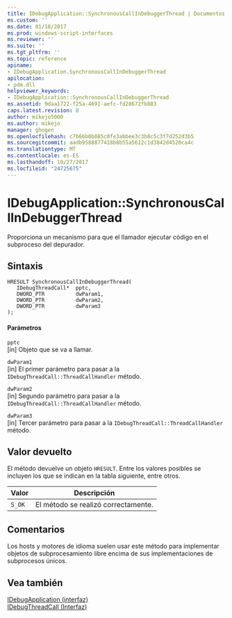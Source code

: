 ```yaml
---
title: IDebugApplication::SynchronousCallInDebuggerThread | Documentos de Microsoft
ms.custom: ''
ms.date: 01/18/2017
ms.prod: windows-script-interfaces
ms.reviewer: ''
ms.suite: ''
ms.tgt_pltfrm: ''
ms.topic: reference
apiname:
- IDebugApplication.SynchronousCallInDebuggerThread
apilocation:
- pdm.dll
helpviewer_keywords:
- IDebugApplication::SynchronousCallInDebuggerThread
ms.assetid: 9daa1722-f25a-4691-aefc-fd28672fb883
caps.latest.revision: 8
author: mikejo5000
ms.author: mikejo
manager: ghogen
ms.openlocfilehash: c7b66b0b085c0fe3abbee3c3b8c5c3f7d252d3b5
ms.sourcegitcommit: aadb9588877418b8b55a5612c1d3842d4520ca4c
ms.translationtype: MT
ms.contentlocale: es-ES
ms.lasthandoff: 10/27/2017
ms.locfileid: "24725675"
---
```

# <a name="idebugapplicationsynchronouscallindebuggerthread"></a>IDebugApplication::SynchronousCallInDebuggerThread
Proporciona un mecanismo para que el llamador ejecutar código en el subproceso del depurador.  
  
## <a name="syntax"></a>Sintaxis  
  
```  
HRESULT SynchronousCallInDebuggerThread(  
   IDebugThreadCall*  pptc,  
   DWORD_PTR          dwParam1,  
   DWORD_PTR          dwParam2,  
   DWORD_PTR          dwParam3  
);  
```  
  
#### <a name="parameters"></a>Parámetros  
 `pptc`  
 [in] Objeto que se va a llamar.  
  
 `dwParam1`  
 [in] El primer parámetro para pasar a la `IDebugThreadCall::ThreadCallHandler` método.  
  
 `dwParam2`  
 [in] Segundo parámetro para pasar a la `IDebugThreadCall::ThreadCallHandler` método.  
  
 `dwParam3`  
 [in] Tercer parámetro para pasar a la `IDebugThreadCall::ThreadCallHandler` método.  
  
## <a name="return-value"></a>Valor devuelto  
 El método devuelve un objeto `HRESULT`. Entre los valores posibles se incluyen los que se indican en la tabla siguiente, entre otros.  
  
|Valor|Descripción|  
|-----------|-----------------|  
|`S_OK`|El método se realizó correctamente.|  
  
## <a name="remarks"></a>Comentarios  
 Los hosts y motores de idioma suelen usar este método para implementar objetos de subprocesamiento libre encima de sus implementaciones de subprocesos únicos.  
  
## <a name="see-also"></a>Vea también  
 [IDebugApplication (interfaz)](../../winscript/reference/idebugapplication-interface.md)   
 [IDebugThreadCall (Interfaz)](../../winscript/reference/idebugthreadcall-interface.md)
